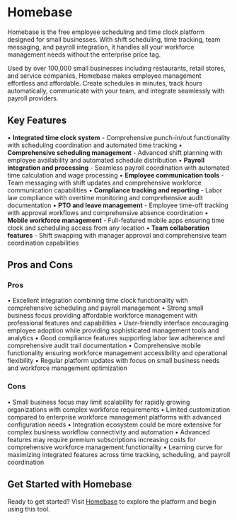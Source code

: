 # Homebase

Homebase is the free employee scheduling and time clock platform designed for small businesses. With shift scheduling, time tracking, team messaging, and payroll integration, it handles all your workforce management needs without the enterprise price tag.

Used by over 100,000 small businesses including restaurants, retail stores, and service companies, Homebase makes employee management effortless and affordable. Create schedules in minutes, track hours automatically, communicate with your team, and integrate seamlessly with payroll providers.

## Key Features

• **Integrated time clock system** - Comprehensive punch-in/out functionality with scheduling coordination and automated time tracking
• **Comprehensive scheduling management** - Advanced shift planning with employee availability and automated schedule distribution
• **Payroll integration and processing** - Seamless payroll coordination with automated time calculation and wage processing
• **Employee communication tools** - Team messaging with shift updates and comprehensive workforce communication capabilities
• **Compliance tracking and reporting** - Labor law compliance with overtime monitoring and comprehensive audit documentation
• **PTO and leave management** - Employee time-off tracking with approval workflows and comprehensive absence coordination
• **Mobile workforce management** - Full-featured mobile apps ensuring time clock and scheduling access from any location
• **Team collaboration features** - Shift swapping with manager approval and comprehensive team coordination capabilities

## Pros and Cons

### Pros
• Excellent integration combining time clock functionality with comprehensive scheduling and payroll management
• Strong small business focus providing affordable workforce management with professional features and capabilities
• User-friendly interface encouraging employee adoption while providing sophisticated management tools and analytics
• Good compliance features supporting labor law adherence and comprehensive audit trail documentation
• Comprehensive mobile functionality ensuring workforce management accessibility and operational flexibility
• Regular platform updates with focus on small business needs and workforce management optimization

### Cons
• Small business focus may limit scalability for rapidly growing organizations with complex workforce requirements
• Limited customization compared to enterprise workforce management platforms with advanced configuration needs
• Integration ecosystem could be more extensive for complex business workflow connectivity and automation
• Advanced features may require premium subscriptions increasing costs for comprehensive workforce management functionality
• Learning curve for maximizing integrated features across time tracking, scheduling, and payroll coordination

## Get Started with Homebase

Ready to get started? Visit [Homebase](https://joinhomebase.com) to explore the platform and begin using this tool.
